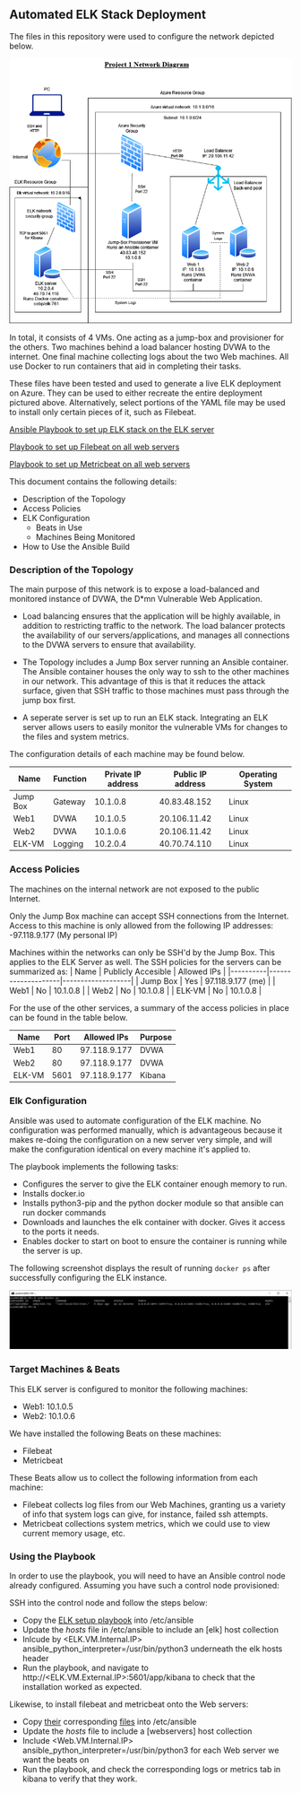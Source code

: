 ## Automated ELK Stack Deployment

The files in this repository were used to configure the network depicted below.

![alt text](/Diagrams/Network-Diagram-2-ELK.png "ELK-Network-Diagram")

In total, it consists of 4 VMs. One acting as a jump-box and provisioner for the others. Two machines behind a load balancer hosting DVWA to the internet. One final machine collecting logs about the two Web machines. All use Docker to run containers that aid in completing their tasks.

These files have been tested and used to generate a live ELK deployment on Azure. They can be used to either recreate the entire deployment pictured above. Alternatively, select portions of the YAML file may be used to install only certain pieces of it, such as Filebeat.

  [Ansible Playbook to set up ELK stack on the ELK server](/Ansible/elk-setup.yml)
  
  [ Playbook to set up Filebeat on all web servers](/Ansible/filebeat-playbook.yml)
  
  [Playbook to set up Metricbeat on all web servers](/Ansible/metricbeat-playbook.yml)
  

This document contains the following details:
- Description of the Topology
- Access Policies
- ELK Configuration
  - Beats in Use
  - Machines Being Monitored
- How to Use the Ansible Build


### Description of the Topology

The main purpose of this network is to expose a load-balanced and monitored instance of DVWA, the D*mn Vulnerable Web Application.

- Load balancing ensures that the application will be highly available, in addition to restricting traffic to the network.
The load balancer protects the availability of our servers/applications, and manages all connections to the DVWA servers to ensure that availability. 

- The Topology includes a Jump Box server running an Ansible container. The Ansible container houses the only way to ssh to the other machines in our network. This advantage of this is that it reduces the attack surface, given that SSH traffic to those machines must pass through the jump box first.

- A seperate server is set up to run an ELK stack. Integrating an ELK server allows users to easily monitor the vulnerable VMs for changes to the files and system metrics.

The configuration details of each machine may be found below.


| Name     | Function | Private IP address | Public IP address | Operating System |
|----------|----------|--------------------|-------------------|------------------|
| Jump Box | Gateway  | 10.1.0.8           | 40.83.48.152      | Linux            |
| Web1     | DVWA     | 10.1.0.5           | 20.106.11.42      | Linux            |
| Web2     | DVWA     | 10.1.0.6           | 20.106.11.42      | Linux            |
| ELK-VM   | Logging  | 10.2.0.4           | 40.70.74.110      | Linux            |

### Access Policies

The machines on the internal network are not exposed to the public Internet. 

Only the Jump Box machine can accept SSH connections from the Internet. Access to this machine is only allowed from the following IP addresses:
-97.118.9.177 (My personal IP)

Machines within the networks can only be SSH'd by the Jump Box. This applies to the ELK Server as well. The SSH policies for the servers can be summarized as:
| Name     | Publicly Accesible | Allowed IPs       |
|----------|--------------------|-------------------|
| Jump Box | Yes                | 97.118.9.177 (me) |
| Web1     | No                 | 10.1.0.8          |
| Web2     | No                 | 10.1.0.8          |
| ELK-VM   | No                 | 10.1.0.8          |



For the use of the other services, a summary of the access policies in place can be found in the table below.

| Name   | Port | Allowed IPs  | Purpose |
|--------|------|--------------|---------|
| Web1   | 80   | 97.118.9.177 | DVWA    |
| Web2   | 80   | 97.118.9.177 | DVWA    |
| ELK-VM | 5601 | 97.118.9.177 | Kibana  |

### Elk Configuration

Ansible was used to automate configuration of the ELK machine. No configuration was performed manually, which is advantageous because it makes re-doing the configuration on a new server very simple, and will make the configuration identical on every machine it's applied to.

The playbook implements the following tasks:
- Configures the server to give the ELK container enough memory to run.
- Installs docker.io
- Installs python3-pip and the python docker module so that ansible can run docker commands
- Downloads and launches the elk container with docker. Gives it access to the ports it needs.
- Enables docker to start on boot to ensure the container is running while the server is up.

The following screenshot displays the result of running `docker ps` after successfully configuring the ELK instance.

![docker ps](Diagrams/elk-status.PNG)

### Target Machines & Beats
This ELK server is configured to monitor the following machines:
- Web1: 10.1.0.5
- Web2: 10.1.0.6

We have installed the following Beats on these machines:
- Filebeat
- Metricbeat

These Beats allow us to collect the following information from each machine:
- Filebeat collects log files from our Web Machines, granting us a variety of info that system logs can give, for instance, failed ssh attempts.
- Metricbeat collections system metrics, which we could use to view current memory usage, etc.

### Using the Playbook
In order to use the playbook, you will need to have an Ansible control node already configured. Assuming you have such a control node provisioned: 

SSH into the control node and follow the steps below:
- Copy the [ELK setup playbook](/Ansible/elk-setup.yml) into /etc/ansible
- Update the *hosts* file in /etc/ansible to include an [elk] host collection
- Inlcude by <ELK.VM.Internal.IP> ansible_python_interpreter=/usr/bin/python3 underneath the elk hosts header
- Run the playbook, and navigate to http://<ELK.VM.External.IP>:5601/app/kibana to check that the installation worked as expected.

Likewise, to install filebeat and metricbeat onto the Web servers:
- Copy [their](/Ansible/filebeat-playbook.yml) corresponding [files](/Ansible/metricbeat-playbook.yml) into /etc/ansible
- Update the *hosts* file to include a [webservers] host collection
- Include <Web.VM.Internal.IP> ansible_python_interpreter=/usr/bin/python3 for each Web server we want the beats on
- Run the playbook, and check the corresponding logs or metrics tab in kibana to verify that they work.


